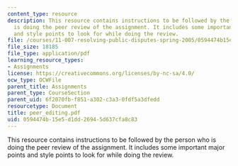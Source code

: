 ```yaml
---
content_type: resource
description: This resource contains instructions to be followed by the person who
  is doing the peer review of the assignment. It includes some important major points
  and style points to look for while doing the review.
file: /courses/11-007-resolving-public-disputes-spring-2005/0594474b15e5d1dd26945d637cfa8c83_peer_editing.pdf
file_size: 18185
file_type: application/pdf
learning_resource_types:
- Assignments
license: https://creativecommons.org/licenses/by-nc-sa/4.0/
ocw_type: OCWFile
parent_title: Assignments
parent_type: CourseSection
parent_uid: 6f2070fb-f851-a302-c3a3-0fdf5a3dfedd
resourcetype: Document
title: peer_editing.pdf
uid: 0594474b-15e5-d1dd-2694-5d637cfa8c83
---
```

This resource contains instructions to be followed by the person who is doing the peer review of the assignment. It includes some important major points and style points to look for while doing the review.